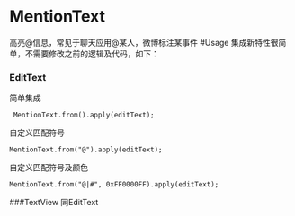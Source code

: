 # MentionText
高亮@信息，常见于聊天应用@某人，微博标注某事件
#Usage
集成新特性很简单，不需要修改之前的逻辑及代码，如下：

### EditText

简单集成

` MentionText.from().apply(editText);`

自定义匹配符号

`MentionText.from("@").apply(editText);`

自定义匹配符号及颜色

`MentionText.from("@|#", 0xFF0000FF).apply(editText);`

###TextView
同EditText
